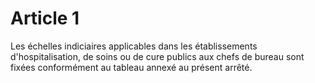# Article 1

Les échelles indiciaires applicables dans les établissements d'hospitalisation, de soins ou de cure publics aux chefs de bureau sont fixées conformément au tableau annexé au présent arrêté.
